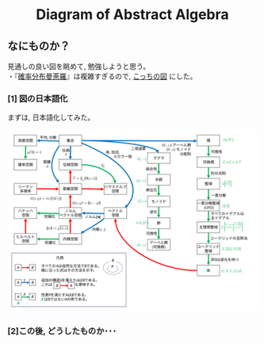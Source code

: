 <html lang="ja">
    <head>
        <meta charset="utf-8" />
    </head>
    <body>
<h1><center>Diagram of Abstract Algebra</center></h1>
<h2>なにものか？</h2>
<p>
見通しの良い図を眺めて, 勉強しようと思う。<br>
・『<a href="https://www.math.wm.edu/~leemis/chart/UDR/UDR.html">確率分布曼荼羅</a>』は複雑すぎるので, <a href="https://www.reddit.com/r/math/comments/99y547/my_digram_of_abstract_algebra_and_other_stuff/?tl=es-es#lightbox">こっちの図</a> にした。 
</p>
<h3>[1] 図の日本語化</h3>
<p>
まずは, 日本語化してみた。
</p>
<center><img src="images/diagram.svg"></center>

<h3>[2]この後, どうしたものか･･･<h3>
<p>
</p>
    </body>
</html>
